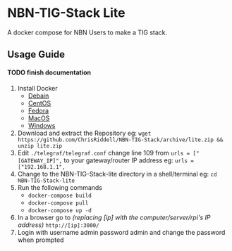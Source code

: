 # NBN-TIG-Stack Lite
A docker compose for NBN Users to make a TIG stack.

## Usage Guide

#### TODO finish documentation

1. Install Docker
   - [Debain](https://docs.docker.com/engine/install/debian/)
   - [CentOS](https://docs.docker.com/engine/install/centos/)
   - [Fedora](https://docs.docker.com/engine/install/fedora/)
   - [MacOS](https://docs.docker.com/docker-for-mac/install/)
   - [Windows](https://docs.docker.com/docker-for-windows/install/)
2. Download and extract the Repository eg: `wget https://github.com/ChrisRiddell/NBN-TIG-Stack/archive/lite.zip && unzip lite.zip`
3. Edit `./telegraf/telegraf.conf` change line 109 from `urls = ["[GATEWAY_IP]",` to your gateway/router IP address eg: `urls = ["192.168.1.1",`
4. Change to the NBN-TIG-Stack-lite directory in a shell/terminal eg: `cd NBN-TIG-Stack-lite`
5. Run the following commands
   - `docker-compose build`
   - `docker-compose pull`
   - `docker-compose up -d`
6. In a browser go to *(replacing [ip] with the computer/server/rpi's IP address)* `http://[ip]:3000/`
7. Login with username admin password admin and change the password when prompted

